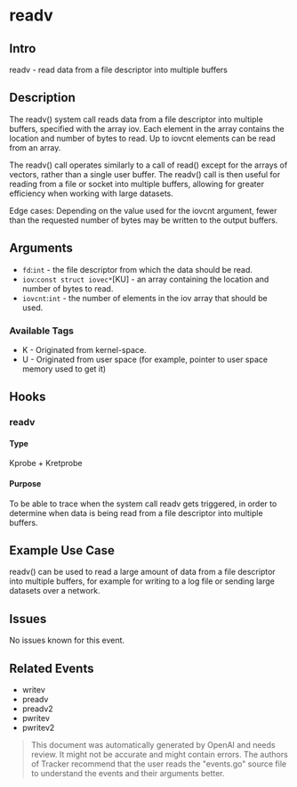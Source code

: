 
# readv

## Intro
readv - read data from a file descriptor into multiple buffers

## Description
The readv() system call reads data from a file descriptor into multiple buffers,
specified with the array iov. Each element in the array contains the location
and number of bytes to read. Up to iovcnt elements can be read from an array.

The readv() call operates similarly to a call of read() except for the arrays of
vectors, rather than a single user buffer. The readv() call is then useful for
reading from a file or socket into multiple buffers, allowing for greater
efficiency when working with large datasets.

Edge cases: Depending on the value used for the iovcnt argument, fewer than
the requested number of bytes may be written to the output buffers.

## Arguments
* `fd`:`int` - the file descriptor from which the data should be read.
* `iov`:`const struct iovec*`[KU] - an array containing the location and number of bytes to read.
* `iovcnt`:`int` - the number of elements in the iov array that should be used.

### Available Tags
* K - Originated from kernel-space.
* U - Originated from user space (for example, pointer to user space memory used to get it)

## Hooks
### readv
#### Type
Kprobe + Kretprobe
#### Purpose
To be able to trace when the system call readv gets triggered, in order to determine when data is being read from a file descriptor into multiple buffers.

## Example Use Case
readv() can be used to read a large amount of data from a file descriptor into multiple buffers, for example for writing to a log file or sending large datasets over a network.

## Issues
No issues known for this event.

## Related Events
* writev
* preadv
* preadv2
* pwritev
* pwritev2

> This document was automatically generated by OpenAI and needs review. It might
> not be accurate and might contain errors. The authors of Tracker recommend that
> the user reads the "events.go" source file to understand the events and their
> arguments better.

